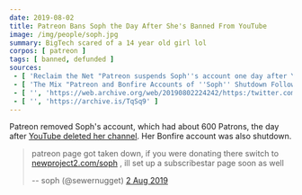 ```yaml
---
date: 2019-08-02
title: Patreon Bans Soph the Day After She's Banned From YouTube
image: /img/people/soph.jpg
summary: BigTech scared of a 14 year old girl lol
corpos: [ patreon ]
tags: [ banned, defunded ]
sources:
 - [ 'Reclaim the Net "Patreon suspends Soph''s account one day after YouTube deleted her channel" by Tom Parker', 'https://reclaimthenet.org/soph-patreon-removed/' ]
 - [ 'The Mix "Patreon and Bonfire Accounts of ''Soph'' Shutdown Following YouTube Ban" by Spencer Baculi', 'https://www.themix.net/2019/08/patreon-and-bonfire-accounts-of-soph-shutdown-following-youtube-ban/' ]
 - [ '', 'https://web.archive.org/web/20190802224242/https:/twitter.com/sewernugget/status/1157417155471609856' ]
 - [ '', 'https://archive.is/TqSq9' ]
---
```


Patreon removed Soph's account, which had about 600 Patrons, the day after [YouTube deleted her channel](/events/youtube-bans-soph/).
Her Bonfire account was also shutdown.

> patreon page got taken down, if you were donating there switch to [newproject2.com/soph](http://newproject2.com/soph) , ill set up a subscribestar page soon as well
>
> -- soph (@sewernugget) [2 Aug 2019](https://web.archive.org/web/20190802224242/https:/twitter.com/sewernugget/status/1157417155471609856)
